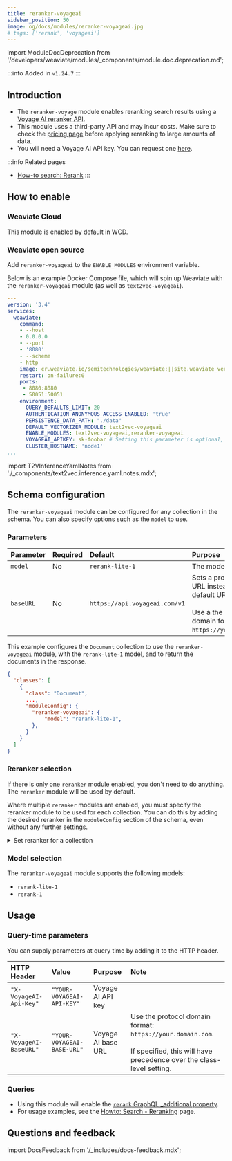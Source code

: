 ```yaml
---
title: reranker-voyageai
sidebar_position: 50
image: og/docs/modules/reranker-voyageai.jpg
# tags: ['rerank', 'voyageai']
---
```


import ModuleDocDeprecation from '/developers/weaviate/modules/_components/module.doc.deprecation.md';

<ModuleDocDeprecation provider="voyageai" />

:::info Added in `v1.24.7`
:::

## Introduction

- The `reranker-voyage` module enables reranking search results using a [Voyage AI reranker API](https://docs.voyageai.com/docs/reranker).
- This module uses a third-party API and may incur costs. Make sure to check the [pricing page](https://docs.voyageai.com/docs/pricing) before applying reranking to large amounts of data.
- You will need a Voyage AI API key. You can request one [here](https://www.voyageai.com/).

:::info Related pages
- [How-to search: Rerank](../../search/rerank.md)
:::

## How to enable

### Weaviate Cloud

This module is enabled by default in WCD.

### Weaviate open source

Add `reranker-voyageai` to the `ENABLE_MODULES` environment variable.

Below is an example Docker Compose file, which will spin up Weaviate with the `reranker-voyageai` module (as well as `text2vec-voyageai`).

```yaml
---
version: '3.4'
services:
  weaviate:
    command:
    - --host
    - 0.0.0.0
    - --port
    - '8080'
    - --scheme
    - http
    image: cr.weaviate.io/semitechnologies/weaviate:||site.weaviate_version||
    restart: on-failure:0
    ports:
     - 8080:8080
     - 50051:50051
    environment:
      QUERY_DEFAULTS_LIMIT: 20
      AUTHENTICATION_ANONYMOUS_ACCESS_ENABLED: 'true'
      PERSISTENCE_DATA_PATH: "./data"
      DEFAULT_VECTORIZER_MODULE: text2vec-voyageai
      ENABLE_MODULES: text2vec-voyageai,reranker-voyageai
      VOYAGEAI_APIKEY: sk-foobar # Setting this parameter is optional, you can also provide the API key at query time.
      CLUSTER_HOSTNAME: 'node1'
...
```

import T2VInferenceYamlNotes from './_components/text2vec.inference.yaml.notes.mdx';

<T2VInferenceYamlNotes apiname="VOYAGE_APIKEY"/>


## Schema configuration

The `reranker-voyageai` module can be configured for any collection in the schema. You can also specify options such as the `model` to use.

### Parameters

| Parameter | Required | Default | Purpose |
| :- | :- | :- | :- |
| `model` | No | `rerank-lite-1` | The model to use. |
| `baseURL` | No | `https://api.voyageai.com/v1` | Sets a proxy or other URL instead of the default URL. <br/><br/> Use a the protocol domain format: `https://your.domain.com`. |

This example configures the `Document` collection to use the `reranker-voyageai` module, with the `rerank-lite-1` model, and to return the documents in the response.

```json
{
  "classes": [
    {
      "class": "Document",
      ...,
      "moduleConfig": {
        "reranker-voyageai": {
            "model": "rerank-lite-1",
        },
      }
    }
  ]
}
```

### Reranker selection

If there is only one `reranker` module enabled, you don't need to do anything. The `reranker` module will be used by default.

Where multiple `reranker` modules are enabled, you must specify the reranker module to be used for each collection. You can do this by adding the desired reranker in the `moduleConfig` section of the schema, even without any further settings.

<details>
  <summary>Set reranker for a collection</summary>

```json
{
  "classes": [
    {
      "class": "Document",
      ...,
      "moduleConfig": {
        "reranker-voyageai": {},  // This will configure the 'Document' collection to use the 'reranker-voyageai' module
      }
    }
  ]
}
```

</details>

### Model selection

The `reranker-voyageai` module supports the following models:

- `rerank-lite-1`
- `rerank-1`

## Usage

### Query-time parameters

You can supply parameters at query time by adding it to the HTTP header.

| HTTP Header | Value | Purpose | Note |
| :- | :- | :- | :- |
| `"X-VoyageAI-Api-Key"` | `"YOUR-VOYAGEAI-API-KEY"` | Voyage AI API key | |
| `"X-VoyageAI-BaseURL"` | `"YOUR-VOYAGEAI-BASE-URL"` | Voyage AI base URL | Use the protocol domain format: `https://your.domain.com`. <br /><br /> If specified, this will have precedence over the class-level setting. |

### Queries

* Using this module will enable the [`rerank` GraphQL _additional property](../../api/graphql/additional-properties.md#rerank).
* For usage examples, see the [Howto: Search - Reranking](../../search/rerank.md) page.



## Questions and feedback

import DocsFeedback from '/_includes/docs-feedback.mdx';

<DocsFeedback/>
